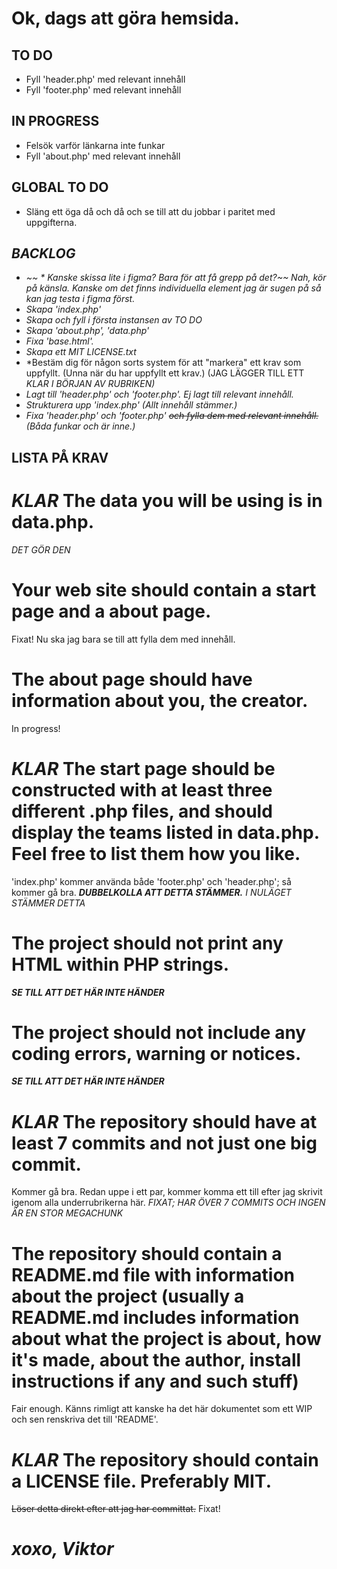 # Ok, dags att göra hemsida. 

## TO DO

* Fyll 'header.php' med relevant innehåll
* Fyll 'footer.php' med relevant innehåll
 
## IN PROGRESS

* Felsök varför länkarna inte funkar
* Fyll 'about.php' med relevant innehåll
    

## GLOBAL TO DO
* Släng ett öga då och då och se till att du jobbar i paritet med uppgifterna.

## *BACKLOG*
*   *~~ * Kanske skissa lite i figma? Bara för att få grepp på det?~~ Nah, kör på känsla. Kanske om det finns individuella element jag är sugen på så kan jag testa i figma först.*
* *Skapa 'index.php'*
* *Skapa och fyll i första instansen av TO DO*
* *Skapa 'about.php', 'data.php'*
* *Fixa 'base.html'.*
* *Skapa ett MIT LICENSE.txt*
* *Bestäm dig för någon sorts system för att "markera" ett krav som uppfyllt. (Unna när du har uppfyllt ett krav.) (JAG LÄGGER TILL ETT *KLAR* *I BÖRJAN AV RUBRIKEN)*
* *Lagt till 'header.php' och 'footer.php'. Ej lagt till relevant innehåll.*
* *Strukturera upp 'index.php'* *(Allt innehåll stämmer.)*
* *Fixa 'header.php' och 'footer.php' ~~och fylla dem med relevant innehåll.~~* *(Båda funkar och är inne.)*

## LISTA PÅ KRAV
# *KLAR* The data you will be using is in data.php.
*DET GÖR DEN*

# Your web site should contain a start page and a about page.
Fixat! Nu ska jag bara se till att fylla dem med innehåll. 

# The about page should have information about you, the creator.
In progress!

# *KLAR* The start page should be constructed with at least three different .php files, and should display the teams listed in data.php. Feel free to list them how you like.
'index.php' kommer använda både 'footer.php' och 'header.php'; så kommer gå bra. ***DUBBELKOLLA ATT DETTA STÄMMER.***
*I NULÄGET STÄMMER DETTA*

# The project should not print any HTML within PHP strings.
***SE TILL ATT DET HÄR INTE HÄNDER***

# The project should not include any coding errors, warning or notices.
***SE TILL ATT DET HÄR INTE HÄNDER***

# *KLAR* The repository should have at least 7 commits and not just one big commit.
Kommer gå bra. Redan uppe i ett par, kommer komma ett till efter jag skrivit igenom alla underrubrikerna här.
 *FIXAT; HAR ÖVER 7 COMMITS OCH INGEN ÄR EN STOR MEGACHUNK*

# The repository should contain a README.md file with information about the project (usually a README.md includes information about what the project is about, how it's made, about the author, install instructions if any and such stuff)
Fair enough. Känns rimligt att kanske ha det här dokumentet som ett WIP och sen renskriva det till 'README'. 

# *KLAR* The repository should contain a LICENSE file. Preferably MIT.
~~Löser detta direkt efter att jag har committat.~~ Fixat!

# *xoxo, Viktor*